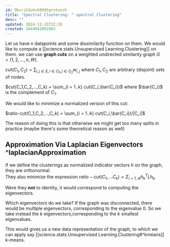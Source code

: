 ```yaml
---
id: 9bvrih2okvh0995qrvtosvh
title: "Spectral Clustering: ^ spectral Clustering"
desc: ""
updated: 2024-12-15T22:35
created: 1644941091963
---
```

Let us have $n$ datapoints and some dissimilarity function on them. We would like to compute a [[science.stats.Unsupervised Learning.Clustering]] on them.
we can use **graph cuts** on a weighted undirected similarity graph $G = ({1,2,...,n},W)$.

$cut(C_1,C_2) = \sum_{i,j\in E, i \in C_1,j\in C_2} w_{i,j}$ where $C_1,C_2$ are arbitrary (disjoint) sets of nodes.

$cut(C_1,C_2,...,C_k) = \sum_{i = 1..k} cut(C_i,\bar{C_i})$ where $\bar{C_i}$ is the complement of $C_1$.

We would like to minimize a normalized version of this cut:

$ratio-cut(C_1,C_2,...,C_k) = \sum_{i = 1..k} cut(C_i,\bar{C_i})/|C_i|$

The reason of doing this is that otherwise we might get too many splits in practice (maybe there's some theoretical reason as well)

## Approximation Via Laplacian Eigenvectors  ^laplacianApproximation

If we define the clusterings as normalized indicator vectors $h$ on the graph, they are orthonormal.  
They also minimize the expression $ratio-cut (C_1,...C_k) = \Sigma_{i=1..K} h_k^TLh_k$.

Were they **not** to identity, it would correspond to computing the eigenvectors.

Which eigenvectors do we take? If the graph was disconnected, there would be multiple eigenvectors, corresponding to the eigenvalue 0.
So we take instead the $k$ eigenvectors,corresponding to the $k$ smallest eigenvalues.

This would gives us a new data representation of the graph, to which we can apply say [[science.stats.Unsupervised Learning.Clustering#^kmeans]] k-means.

